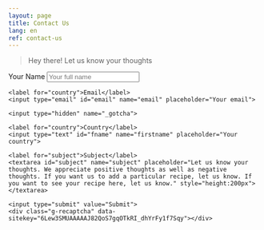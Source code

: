 ```yaml
---
layout: page
title: Contact Us
lang: en
ref: contact-us
---
```


> Hey there! Let us know your thoughts

<script>
function onSubmit(token) {
document.getElementById("invisible-recaptcha-form").submit();
}
</script>

<script src="https://www.google.com/recaptcha/api.js" async defer></script>

<style>
.grecaptcha-badge {
    display: none;
}

button.g-recaptcha {
    background-color: #ff0000;
    color: white;
    padding: 12px 20px;
    border: none;
    border-radius: 4px;
    cursor: pointer;
}
</style>


<div class="form-container">
  <form id="invisible-recaptcha-form" action="https://usebasin.com/f/3fe1f57d50e7" method="POST">
    <label for="fname">Your Name</label>
    <input type="text" id="fname" name="firstname" placeholder="Your full name">
    
    <label for="country">Email</label>
    <input type="email" id="email" name="email" placeholder="Your email">
    
    <input type="hidden" name="_gotcha">

    <label for="country">Country</label>
    <input type="text" id="fname" name="firstname" placeholder="Your country">

    <label for="subject">Subject</label>
    <textarea id="subject" name="subject" placeholder="Let us know your thoughts. We appreciate positive thoughts as well as negative thoughts. If you want us to add a particular recipe, let us know. If you want to see your recipe here, let us know." style="height:200px"></textarea>
    
    <input type="submit" value="Submit">
    <div class="g-recaptcha" data-sitekey="6Lew3SMUAAAAAJ82QoS7gqOTkRI_dhYrFy1f7Sqy"></div>
  </form>
</div>